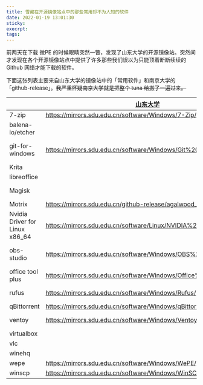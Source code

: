```yaml
---
title: 雪藏在开源镜像站点中的那些常用却不为人知的软件
date: 2022-01-19 13:01:30
sticky:
execrpt:
tags:
---
```


前两天在下载 微PE 的时候眼睛突然一瞥，发现了山东大学的开源镜像站。突然间才发现在各个开源镜像站点中提供了许多那些我们误以为只能顶着断断续续的 Github  网络才能下载的软件。

下面这张列表主要来自山东大学的镜像站中的「常用软件」和南京大学的「github-release」。~~我严重怀疑南京大学就是把整个 tuna 给搬了一遍过来。~~

|                                | [山东大学](https://mirrors.sdu.edu.cn)                       | [南京大学](https://mirrors.nju.edu.cn)                       | [清华大学](https://mirrors.tuna.tsinghua.edu.cn)             |
| ------------------------------ | ------------------------------------------------------------ | ------------------------------------------------------------ | ------------------------------------------------------------ |
| 7-zip                          | https://mirrors.sdu.edu.cn/software/Windows/7-Zip/           |                                                              |                                                              |
| balena-io/etcher               |                                                              | https://mirrors.nju.edu.cn/github-release/balena-io/etcher/LatestRelease/ | https://mirrors.tuna.tsinghua.edu.cn/github-release/balena-io/etcher/LatestRelease/ |
| git-for-windows                | https://mirrors.sdu.edu.cn/software/Windows/Git%20for%20Windows/ | https://mirrors.nju.edu.cn/github-release/git-for-windows/git/LatestRelease/ | https://mirrors.tuna.tsinghua.edu.cn/github-release/git-for-windows/git/LatestRelease/ |
| Krita                          |                                                              | https://mirrors.nju.edu.cn/kde/stable/krita/                 |                                                              |
| libreoffice                    |                                                              |                                                              | https://mirrors.tuna.tsinghua.edu.cn/libreoffice/libreoffice/ |
| Magisk                         |                                                              | https://mirrors.nju.edu.cn/github-release/topjohnwu/Magisk/LatestRelease/ | https://mirrors.tuna.tsinghua.edu.cn/github-release/topjohnwu/Magisk/LatestRelease/ |
| Motrix                         | https://mirrors.sdu.edu.cn/github-release/agalwood_Motrix/   |                                                              |                                                              |
| Nvidia Driver for Linux x86_64 | https://mirrors.sdu.edu.cn/software/Linux/NVIDIA%20Drivers/  |                                                              |                                                              |
| obs-studio                     | https://mirrors.sdu.edu.cn/software/Windows/OBS%20Studio/    | https://mirrors.nju.edu.cn/github-release/obsproject/obs-studio/LatestRelease/ | https://mirrors.tuna.tsinghua.edu.cn/github-release/obsproject/obs-studio/LatestRelease/ |
| office tool plus               | https://mirrors.sdu.edu.cn/software/Windows/Office%20Tool%20Plus/ |                                                              |                                                              |
| rufus                          | https://mirrors.sdu.edu.cn/software/Windows/Rufus/           | https://mirrors.nju.edu.cn/github-release/pbatard/rufus/LatestRelease/ |                                                              |
| qBittorrent                    | https://mirrors.sdu.edu.cn/software/Windows/qBittorrent/     |                                                              |                                                              |
| ventoy                         | https://mirrors.sdu.edu.cn/software/Windows/Ventoy/          | https://mirrors.nju.edu.cn/github-release/ventoy/Ventoy/LatestRelease/ |                                                              |
| virtualbox                     |                                                              | https://mirrors.nju.edu.cn/virtualbox/                       | https://mirrors.tuna.tsinghua.edu.cn/virtualbox/             |
| vlc                            |                                                              | https://mirrors.nju.edu.cn/videolan-ftp/                     | https://mirrors.tuna.tsinghua.edu.cn/videolan-ftp/           |
| winehq                         |                                                              | https://mirrors.nju.edu.cn/winehq/                           | https://mirrors.bfsu.edu.cn/winehq/                          |
| wepe                           | https://mirrors.sdu.edu.cn/software/Windows/WePE/            |                                                              |                                                              |
| winscp                         | https://mirrors.sdu.edu.cn/software/Windows/WinSCP/          |                                                              |                                                              |

